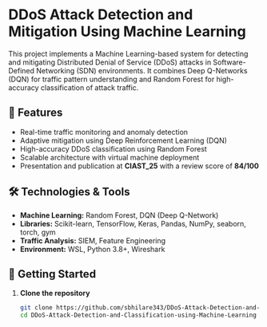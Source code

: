 # DDoS Attack Detection and Mitigation Using Machine Learning

This project implements a Machine Learning-based system for detecting and mitigating Distributed Denial of Service (DDoS) attacks in Software-Defined Networking (SDN) environments. It combines Deep Q-Networks (DQN) for traffic pattern understanding and Random Forest for high-accuracy classification of attack traffic.

## 📌 Features

- Real-time traffic monitoring and anomaly detection
- Adaptive mitigation using Deep Reinforcement Learning (DQN)
- High-accuracy DDoS classification using Random Forest
- Scalable architecture with virtual machine deployment
- Presentation and publication at **CIAST_25** with a review score of **84/100**

## 🛠️ Technologies & Tools

- **Machine Learning:** Random Forest, DQN (Deep Q-Network)
- **Libraries:** Scikit-learn, TensorFlow, Keras, Pandas, NumPy, seaborn, torch, gym
- **Traffic Analysis:** SIEM, Feature Engineering
- **Environment:** WSL, Python 3.8+, Wireshark

## 🚀 Getting Started

1. **Clone the repository**
   ```bash
   git clone https://github.com/sbhilare343/DDoS-Attack-Detection-and-Classification-using-Machine-Learning.git
   cd DDoS-Attack-Detection-and-Classification-using-Machine-Learning
